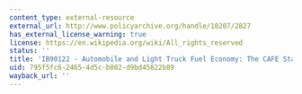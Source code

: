 ```yaml
---
content_type: external-resource
external_url: http://www.policyarchive.org/handle/10207/2827
has_external_license_warning: true
license: https://en.wikipedia.org/wiki/All_rights_reserved
status: ''
title: 'IB90122 - Automobile and Light Truck Fuel Economy: The CAFE Standards.'
uid: 795f5fc6-2465-4d5c-b002-d9bd45822b89
wayback_url: ''
---
```

